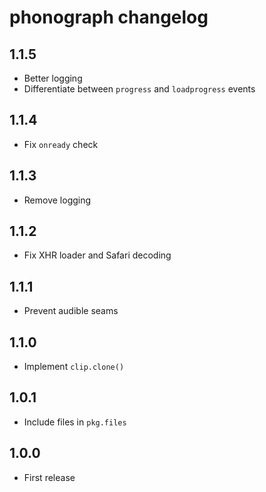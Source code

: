 # phonograph changelog

## 1.1.5

* Better logging
* Differentiate between `progress` and `loadprogress` events

## 1.1.4

* Fix `onready` check

## 1.1.3

* Remove logging

## 1.1.2

* Fix XHR loader and Safari decoding

## 1.1.1

* Prevent audible seams

## 1.1.0

* Implement `clip.clone()`

## 1.0.1

* Include files in `pkg.files`

## 1.0.0

* First release
